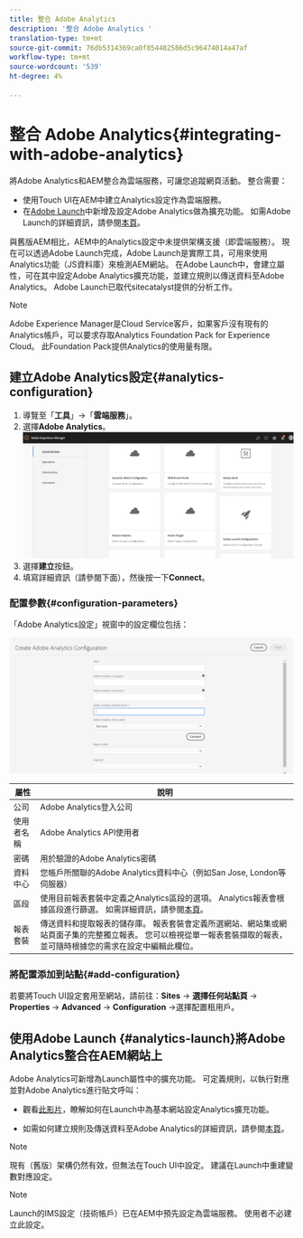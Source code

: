 ```yaml
---
title: 整合 Adobe Analytics
description: '整合 Adobe Analytics '
translation-type: tm+mt
source-git-commit: 76db5314369ca0f854482586d5c96474014a47af
workflow-type: tm+mt
source-wordcount: '539'
ht-degree: 4%

---
```



# 整合 Adobe Analytics{#integrating-with-adobe-analytics}

將Adobe Analytics和AEM整合為雲端服務，可讓您追蹤網頁活動。 整合需要：

* 使用Touch UI在AEM中建立Analytics設定作為雲端服務。
* 在[Adobe Launch](#analytics-launch)中新增及設定Adobe Analytics做為擴充功能。 如需Adobe Launch的詳細資訊，請參閱[本頁](https://docs.adobe.com/content/help/en/launch/using/intro/get-started/quick-start.html)。

與舊版AEM相比，AEM中的Analytics設定中未提供架構支援（即雲端服務）。 現在可以透過Adobe Launch完成，Adobe Launch是實際工具，可用來使用Analytics功能（JS資料庫）來檢測AEM網站。 在Adobe Launch中，會建立屬性，可在其中設定Adobe Analytics擴充功能，並建立規則以傳送資料至Adobe Analytics。 Adobe Launch已取代sitecatalyst提供的分析工作。

>[!NOTE]
>
>Adobe Experience Manager是Cloud Service客戶，如果客戶沒有現有的Analytics帳戶，可以要求存取Analytics Foundation Pack for Experience Cloud。 此Foundation Pack提供Analytics的使用量有限。

## 建立Adobe Analytics設定{#analytics-configuration}

1. 導覽至「**工具**」→「**雲端服務**」。
2. 選擇&#x200B;**Adobe Analytics**。
   ![Adobe Analytics視](assets/analytics_screen2.png "窗Adobe Analytics視窗")
3. 選擇&#x200B;**建立**&#x200B;按鈕。
4. 填寫詳細資訊（請參閱下面），然後按一下&#x200B;**Connect**。

### 配置參數{#configuration-parameters}

「Adobe Analytics設定」視窗中的設定欄位包括：

![配置參](assets/properties_field1.png "數配置參數")

| 屬性 | 說明 |
|---|---|
| 公司 | Adobe Analytics登入公司 |
| 使用者名稱 | Adobe Analytics API使用者 |
| 密碼 | 用於驗證的Adobe Analytics密碼 |
| 資料中心 | 您帳戶所關聯的Adobe Analytics資料中心（例如San Jose, London等伺服器） |
| 區段 | 使用目前報表套裝中定義之Analytics區段的選項。 Analytics報表會根據區段進行篩選。 如需詳細資訊，請參閱[本頁](https://docs.adobe.com/content/help/en/analytics/components/segmentation/seg-overview.html)。 |
| 報表套裝 | 傳送資料和提取報表的儲存庫。 報表套裝會定義所選網站、網站集或網站頁面子集的完整獨立報表。 您可以檢視從單一報表套裝擷取的報表，並可隨時根據您的需求在設定中編輯此欄位。 |

### 將配置添加到站點{#add-configuration}

若要將Touch UI設定套用至網站，請前往：**Sites** → **選擇任何站點頁** → **Properties** → **Advanced** → **Configuration** →選擇配置租用戶。

## 使用Adobe Launch {#analytics-launch}將Adobe Analytics整合在AEM網站上

Adobe Analytics可新增為Launch屬性中的擴充功能。 可定義規則，以執行對應並對Adobe Analytics進行貼文呼叫：

* 觀看[此影片](https://docs.adobe.com/content/help/en/analytics-learn/tutorials/implementation/via-adobe-launch/basic-configuration-of-the-analytics-launch-extension.html)，瞭解如何在Launch中為基本網站設定Analytics擴充功能。

* 如需如何建立規則及傳送資料至Adobe Analytics的詳細資訊，請參閱[本頁](https://docs.adobe.com/content/help/en/core-services-learn/implementing-in-websites-with-launch/implement-solutions/analytics.html)。

>[!NOTE]
>
>現有（舊版）架構仍然有效，但無法在Touch UI中設定。 建議在Launch中重建變數對應設定。

>[!NOTE]
>
>Launch的IMS設定（技術帳戶）已在AEM中預先設定為雲端服務。 使用者不必建立此設定。
